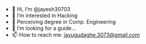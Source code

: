 - 👋 Hi, I’m @jayesh30703
- 👀 I’m interested in Hacking  
- 🌱 Perceiving degree in Comp. Engineering
- 💞️ I’m looking for a guide...
- 📫 How to reach me: jayugudaghe.3073@gmail.com

<!---
jayesh30703/jayesh30703 is a ✨ Beginner ✨ repository because its `README.md` (this file) appears on your GitHub profile.
You can click the Preview link to take a look at your changes.
--->
